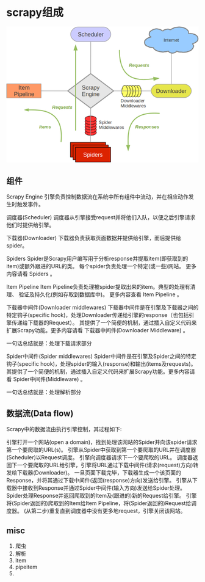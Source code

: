 # scrapy组成

![Scrapy architecture](..\img\scrapy_architecture.png)



## 组件
Scrapy Engine
引擎负责控制数据流在系统中所有组件中流动，并在相应动作发生时触发事件。

调度器(Scheduler)
调度器从引擎接受request并将他们入队，以便之后引擎请求他们时提供给引擎。

下载器(Downloader)
下载器负责获取页面数据并提供给引擎，而后提供给spider。

Spiders
Spider是Scrapy用户编写用于分析response并提取item(即获取到的item)或额外跟进的URL的类。 每个spider负责处理一个特定(或一些)网站。 更多内容请看 Spiders 。

Item Pipeline
Item Pipeline负责处理被spider提取出来的item。典型的处理有清理、 验证及持久化(例如存取到数据库中)。 更多内容查看 Item Pipeline 。

下载器中间件(Downloader middlewares)
下载器中间件是在引擎及下载器之间的特定钩子(specific hook)，处理Downloader传递给引擎的response（也包括引擎传递给下载器的Request）。 其提供了一个简便的机制，通过插入自定义代码来扩展Scrapy功能。更多内容请看 下载器中间件(Downloader Middleware) 。

一句话总结就是：处理下载请求部分

Spider中间件(Spider middlewares)
Spider中间件是在引擎及Spider之间的特定钩子(specific hook)，处理spider的输入(response)和输出(items及requests)。 其提供了一个简便的机制，通过插入自定义代码来扩展Scrapy功能。更多内容请看 Spider中间件(Middleware) 。

一句话总结就是：处理解析部分




## 数据流(Data flow)
Scrapy中的数据流由执行引擎控制，其过程如下:

引擎打开一个网站(open a domain)，找到处理该网站的Spider并向该spider请求第一个要爬取的URL(s)。
引擎从Spider中获取到第一个要爬取的URL并在调度器(Scheduler)以Request调度。
引擎向调度器请求下一个要爬取的URL。
调度器返回下一个要爬取的URL给引擎，引擎将URL通过下载中间件(请求(request)方向)转发给下载器(Downloader)。
一旦页面下载完毕，下载器生成一个该页面的Response，并将其通过下载中间件(返回(response)方向)发送给引擎。
引擎从下载器中接收到Response并通过Spider中间件(输入方向)发送给Spider处理。
Spider处理Response并返回爬取到的Item及(跟进的)新的Request给引擎。
引擎将(Spider返回的)爬取到的Item给Item Pipeline，将(Spider返回的)Request给调度器。
(从第二步)重复直到调度器中没有更多地request，引擎关闭该网站。



## misc

1. 爬虫
2. 解析
3. item
4. pipeitem
5. 



